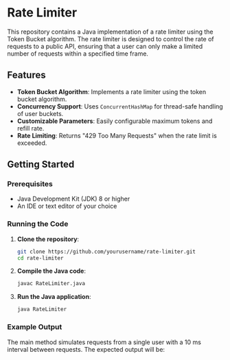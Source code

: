 # Rate Limiter

This repository contains a Java implementation of a rate limiter using the Token Bucket algorithm. The rate limiter is designed to control the rate of requests to a public API, ensuring that a user can only make a limited number of requests within a specified time frame.

## Features

- **Token Bucket Algorithm**: Implements a rate limiter using the token bucket algorithm.
- **Concurrency Support**: Uses `ConcurrentHashMap` for thread-safe handling of user buckets.
- **Customizable Parameters**: Easily configurable maximum tokens and refill rate.
- **Rate Limiting**: Returns "429 Too Many Requests" when the rate limit is exceeded.

## Getting Started

### Prerequisites

- Java Development Kit (JDK) 8 or higher
- An IDE or text editor of your choice

### Running the Code

1. **Clone the repository**:
    ```sh
    git clone https://github.com/yourusername/rate-limiter.git
    cd rate-limiter
    ```

2. **Compile the Java code**:
    ```sh
    javac RateLimiter.java
    ```

3. **Run the Java application**:
    ```sh
    java RateLimiter
    ```

### Example Output

The main method simulates requests from a single user with a 10 ms interval between requests. The expected output will be:
